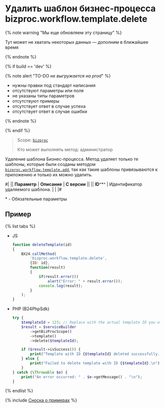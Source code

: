 # Удалить шаблон бизнес-процесса bizproc.workflow.template.delete

{% note warning "Мы еще обновляем эту страницу" %}

Тут может не хватать некоторых данных — дополним в ближайшее время

{% endnote %}

{% if build == 'dev' %}

{% note alert "TO-DO _не выгружается на prod_" %}

- нужны правки под стандарт написания
- отсутствуют параметры или поля
- не указаны типы параметров
- отсутствуют примеры
- отсутствует ответ в случае успеха
- отсутствует ответ в случае ошибки

{% endnote %}

{% endif %}

> Scope: [`bizproc`](../scopes/permissions.md)
>
> Кто может выполнять метод: администратор

Удаление шаблона Бизнес-процесса. Метод удаляет только те шаблоны, которые были созданы методом [`bizproc.workflow.template.add`](./bizproc-workflow-template-add.md), так как такие шаблоны привязываются к приложению и только их можно удалить.

#|
|| **Параметр** | **Описание** | **С версии** ||
|| **ID**^*^ | Идентификатор удаляемого шаблона. | |
|#	

\* - Обязательные параметры

## Пример

{% list tabs %}

- JS

	```javascript
	function deleteTemplate(id)
	{
		BX24.callMethod(
			'bizproc.workflow.template.delete',
			{ID: id},
			function(result)
			{
				if(result.error())
					alert("Error: " + result.error());
				console.log(result);
			}
		);
	}
	```

- PHP (B24PhpSdk)

	```php
	try {
		$templateId = 123; // Replace with the actual template ID you want to delete
		$result = $serviceBuilder
			->getBizProcScope()
			->template()
			->delete($templateId);

		if ($result->isSuccess()) {
			print("Template with ID {$templateId} deleted successfully.\n");
		} else {
			print("Failed to delete template with ID {$templateId}.\n");
		}
	} catch (\Throwable $e) {
		print("An error occurred: " . $e->getMessage() . "\n");
	}
	```

{% endlist %}


{% include [Сноска о примерах](../../_includes/examples.md) %}